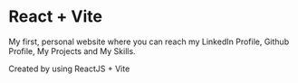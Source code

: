 # React + Vite

My first, personal website where you can reach my LinkedIn Profile, Github Profile, My Projects and My Skills.

Created by using ReactJS + Vite
